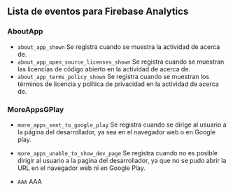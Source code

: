 ## Lista de eventos para Firebase Analytics

### AboutApp
- `about_app_shown` Se registra cuando se muestra la actividad de acerca de. 
- `about_app_open_source_licenses_shown` Se registra cuando se muestran las licencias de código abierto en la actividad de acerca de.
- `about_app_terms_policy_shown` Se registra cuando se muestran los términos de licencia y política de privacidad en la actividad de acerca de.

### MoreAppsGPlay
- `more_apps_sent_to_google_play` Se registra cuando se dirige al usuario a la página del desarrollador, ya sea en el navegador web o en Google play.
- `more_apps_unable_to_show_dev_page` Se registra cuando no es posible dirigir al usuario a la pagina del desarrollador, ya que no se pudo abrir la URL en el navegador web ni en Google Play.





- `AAA` AAA
